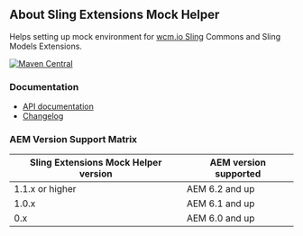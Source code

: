## About Sling Extensions Mock Helper

Helps setting up mock environment for [wcm.io Sling][wcmio-sling] Commons and Sling Models Extensions.

[![Maven Central](https://maven-badges.herokuapp.com/maven-central/io.wcm/io.wcm.testing.wcm-io-mock.sling/badge.svg)](https://maven-badges.herokuapp.com/maven-central/io.wcm/io.wcm.testing.wcm-io-mock.sling)


### Documentation

* [API documentation](apidocs/)
* [Changelog](changes-report.html)


### AEM Version Support Matrix

|Sling Extensions Mock Helper version |AEM version supported
|-------------------------------------|----------------------
|1.1.x or higher                      |AEM 6.2 and up
|1.0.x                                |AEM 6.1 and up
|0.x                                  |AEM 6.0 and up


[wcmio-sling]: https://wcm.io/sling/
